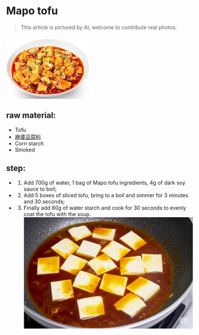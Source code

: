 # Mapo tofu

> This article is pictured by AI, welcome to contribute real photos.

![麻婆豆腐](/images/麻婆豆腐.jpg)

## raw material:

- Tofu
- [麻婆豆腐料](/en/配料/麻婆豆腐料.md)
- Corn starch
- Smoked

## step:

- 1. Add 700g of water, 1 bag of Mapo tofu ingredients, 4g of dark soy sauce to boil;
- 2. Add 5 boxes of sliced ​​tofu, bring to a boil and simmer for 3 minutes and 30 seconds;
- 3. Finally add 80g of water starch and cook for 30 seconds to evenly coat the tofu with the soup.
     ![](pic/麻婆豆腐/1.jpeg)
